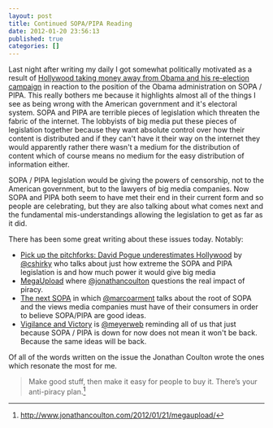 ```yaml
---
layout: post
title: Continued SOPA/PIPA Reading
date: 2012-01-20 23:56:13
published: true
categories: []
---
```

 
Last night after writing my daily I got somewhat politically motivated as a result of [Hollywood taking money away from Obama and his re-election campaign](/here/2012/fight-hollywood-fight-sopa/) in reaction to the position of the Obama administration on SOPA / PIPA. This really bothers me because it highlights almost all of the things I see as being wrong with the American government and it's electoral system. SOPA and PIPA are terrible pieces of legislation which threaten the fabric of the internet. The lobbyists of big media put these pieces of legislation together because they want absolute control over how their content is distributed and if they can't have it their way on the internet they would apparently rather there wasn't a medium for the distribution of content which of course means no medium for the easy distribution of information either.

SOPA / PIPA legislation would be giving the powers of censorship, not to the American government, but to the lawyers of big media companies. Now SOPA and PIPA both seem to have met their end in their current form and so people are celebrating, but they are also talking about what comes next and the fundamental mis-understandings allowing the legislation to get as far as it did. 

There has been some great writing about these issues today. Notably:

* [Pick up the pitchforks: David Pogue underestimates Hollywood](http://www.shirky.com/weblog/2012/01/pick-up-the-pitchforks-david-pogue-underestimates-hollywood/) by [@cshirky](http://twitter.com/cshirky) who talks about just how extreme the SOPA and PIPA legislation is and how much power it would give big media
* [MegaUpload](http://www.jonathancoulton.com/2012/01/21/megaupload/) where [@jonathancoulton](http://twitter.com/jonathancoulton) questions the real impact of piracy.
* [The next SOPA](http://www.marco.org/2012/01/20/the-next-sopa) in which [@marcoarment](http://twitter.com/marcoarment) talks about the root of SOPA and the views media companies must have of their consumers in order to believe SOPA/PIPA are good ideas.
* [Vigilance and Victory](http://meyerweb.com/eric/thoughts/2012/01/20/vigilance-and-victory/) is [@meyerweb](http://twitter.com/meyerweb/) reminding all of us that just because SOPA / PIPA is down for now does not mean it won't be back. Because the same ideas will be back.

Of all of the words written on the issue the Jonathan Coulton wrote the ones which resonate the most for me.

> Make good stuff, then make it easy for people to buy it. There’s your anti-piracy plan.[^1]

[^1]: <http://www.jonathancoulton.com/2012/01/21/megaupload/>